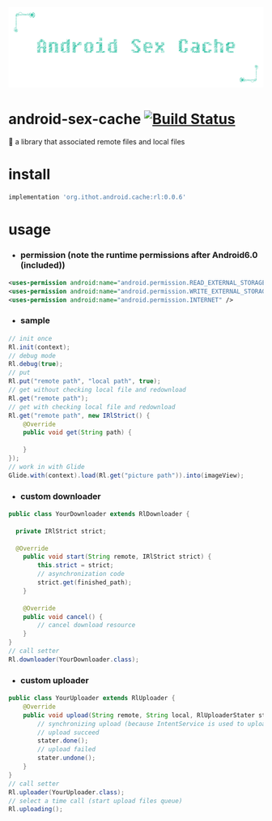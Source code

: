 # ![android-sex-cache](static/icon.png)

# android-sex-cache [![Build Status](https://travis-ci.org/dtboy1995/android-sex-cache.svg?branch=0.0.1)](https://travis-ci.org/dtboy1995/android-sex-cache)
:sunrise_over_mountains: a library that associated remote files and local files

# install
```gradle
implementation 'org.ithot.android.cache:rl:0.0.6'
```

# usage
- ### permission (note the runtime permissions after Android6.0 (included))
```xml
<uses-permission android:name="android.permission.READ_EXTERNAL_STORAGE" />
<uses-permission android:name="android.permission.WRITE_EXTERNAL_STORAGE" />
<uses-permission android:name="android.permission.INTERNET" />
```
- ### sample
```java
// init once
Rl.init(context);
// debug mode
Rl.debug(true);
// put
Rl.put("remote path", "local path", true);
// get without checking local file and redownload
Rl.get("remote path");
// get with checking local file and redownload
Rl.get("remote path", new IRlStrict() {
    @Override
    public void get(String path) {

    }
});
// work in with Glide
Glide.with(context).load(Rl.get("picture path")).into(imageView);
```

- ### custom downloader
```java
public class YourDownloader extends RlDownloader {

  private IRlStrict strict;

  @Override
    public void start(String remote, IRlStrict strict) {
        this.strict = strict;
        // asynchronization code
        strict.get(finished_path);
    }

    @Override
    public void cancel() {
        // cancel download resource
    }
}
// call setter
Rl.downloader(YourDownloader.class);
```

- ### custom uploader
```java
public class YourUploader extends RlUploader {
    @Override
    public void upload(String remote, String local, RlUploaderStater stater) {
        // synchronizing upload (because IntentService is used to upload files queue)
        // upload succeed
        stater.done();
        // upload failed
        stater.undone();
    }
}
// call setter
Rl.uploader(YourUploader.class);
// select a time call (start upload files queue)
Rl.uploading();
```
